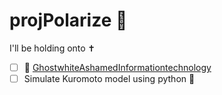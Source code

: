 # projPolarize 🧭
I'll be holding onto ✝️

- [ ] 🔶 [GhostwhiteAshamedInformationtechnology](https://replit.com/@eigenscribe/GhostwhiteAshamedInformationtechnology)
- [ ] Simulate Kuromoto model using python 🐍
